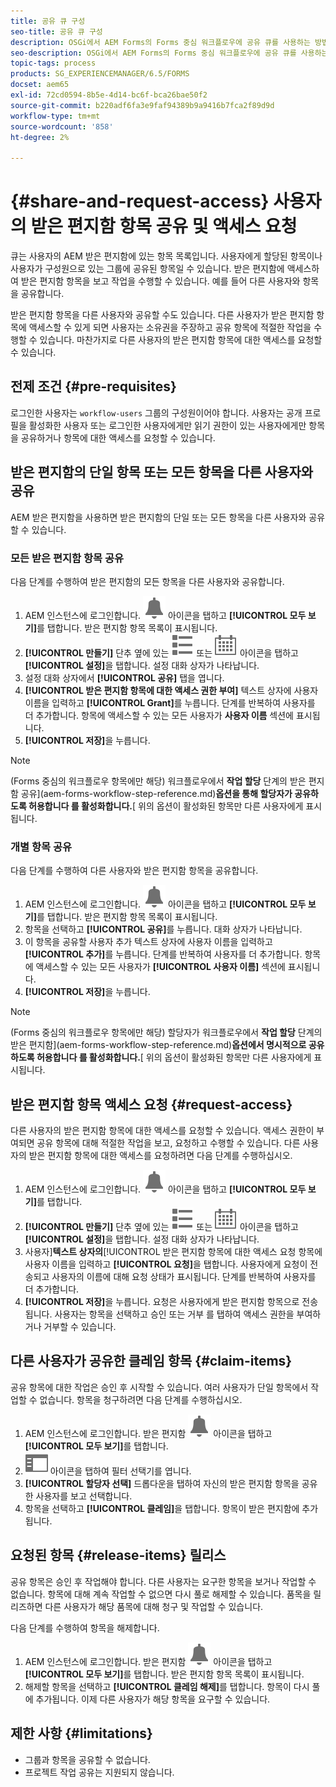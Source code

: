 ```yaml
---
title: 공유 큐 구성
seo-title: 공유 큐 구성
description: OSGi에서 AEM Forms의 Forms 중심 워크플로우에 공유 큐를 사용하는 방법을 알아봅니다.
seo-description: OSGi에서 AEM Forms의 Forms 중심 워크플로우에 공유 큐를 사용하는 방법을 알아봅니다.
topic-tags: process
products: SG_EXPERIENCEMANAGER/6.5/FORMS
docset: aem65
exl-id: 72cd0594-8b5e-4d14-bc6f-bca26bae50f2
source-git-commit: b220adf6fa3e9faf94389b9a9416b7fca2f89d9d
workflow-type: tm+mt
source-wordcount: '858'
ht-degree: 2%

---
```


# {#share-and-request-access} 사용자의 받은 편지함 항목 공유 및 액세스 요청

큐는 사용자의 AEM 받은 편지함에 있는 항목 목록입니다. 사용자에게 할당된 항목이나 사용자가 구성원으로 있는 그룹에 공유된 항목일 수 있습니다. 받은 편지함에 액세스하여 받은 편지함 항목을 보고 작업을 수행할 수 있습니다. 예를 들어 다른 사용자와 항목을 공유합니다.

받은 편지함 항목을 다른 사용자와 공유할 수도 있습니다. 다른 사용자가 받은 편지함 항목에 액세스할 수 있게 되면 사용자는 소유권을 주장하고 공유 항목에 적절한 작업을 수행할 수 있습니다. 마찬가지로 다른 사용자의 받은 편지함 항목에 대한 액세스를 요청할 수 있습니다.

## 전제 조건 {#pre-requisites}

로그인한 사용자는 `workflow-users` 그룹의 구성원이어야 합니다. 사용자는 공개 프로필을 활성화한 사용자 또는 로그인한 사용자에게만 읽기 권한이 있는 사용자에게만 항목을 공유하거나 항목에 대한 액세스를 요청할 수 있습니다.

## 받은 편지함의 단일 항목 또는 모든 항목을 다른 사용자와 공유

AEM 받은 편지함을 사용하면 받은 편지함의 단일 또는 모든 항목을 다른 사용자와 공유할 수 있습니다.

### 모든 받은 편지함 항목 공유

다음 단계를 수행하여 받은 편지함의 모든 항목을 다른 사용자와 공유합니다.

1. AEM 인스턴스에 로그인합니다. ![받은 편지함](assets/bell.svg) 아이콘을 탭하고 **[!UICONTROL 모두 보기]**&#x200B;를 탭합니다. 받은 편지함 항목 목록이 표시됩니다.
1. **[!UICONTROL 만들기]** 단추 옆에 있는 ![보기 선택기](assets/viewlist.svg) 또는 ![보기 선택기](assets/calendar.svg) 아이콘을 탭하고 **[!UICONTROL 설정]**&#x200B;을 탭합니다. 설정 대화 상자가 나타납니다.
1. 설정 대화 상자에서 **[!UICONTROL 공유]** 탭을 엽니다.
1. **[!UICONTROL 받은 편지함 항목에 대한 액세스 권한 부여]** 텍스트 상자에 사용자 이름을 입력하고 **[!UICONTROL Grant]**&#x200B;를 누릅니다. 단계를 반복하여 사용자를 더 추가합니다. 항목에 액세스할 수 있는 모든 사용자가 **사용자 이름** 섹션에 표시됩니다.
1. **[!UICONTROL 저장]**&#x200B;을 누릅니다.

>[!NOTE]
>
>(Forms 중심의 워크플로우 항목에만 해당) 워크플로우에서 **작업 할당** 단계의 받은 편지함 공유&#x200B;](aem-forms-workflow-step-reference.md)**옵션을 통해 할당자가 공유하도록 허용합니다 를 활성화합니다.**[ 위의 옵션이 활성화된 항목만 다른 사용자에게 표시됩니다.

### 개별 항목 공유

다음 단계를 수행하여 다른 사용자와 받은 편지함 항목을 공유합니다.

1. AEM 인스턴스에 로그인합니다. ![받은 편지함](assets/bell.svg) 아이콘을 탭하고 **[!UICONTROL 모두 보기]**&#x200B;를 탭합니다. 받은 편지함 항목 목록이 표시됩니다.
1. 항목을 선택하고 **[!UICONTROL 공유]**&#x200B;를 누릅니다. 대화 상자가 나타납니다.
1. 이 항목을 공유할 사용자 추가 텍스트 상자에 사용자 이름을 입력하고 **[!UICONTROL 추가]**&#x200B;를 누릅니다. 단계를 반복하여 사용자를 더 추가합니다. 항목에 액세스할 수 있는 모든 사용자가 **[!UICONTROL 사용자 이름]** 섹션에 표시됩니다.
1. **[!UICONTROL 저장]**&#x200B;을 누릅니다.


>[!NOTE]
>
>(Forms 중심의 워크플로우 항목에만 해당) 할당자가 워크플로우에서 **작업 할당** 단계의 받은 편지함&#x200B;](aem-forms-workflow-step-reference.md)**옵션에서 명시적으로 공유하도록 허용합니다 를 활성화합니다.**[ 위의 옵션이 활성화된 항목만 다른 사용자에게 표시됩니다.

## 받은 편지함 항목 액세스 요청 {#request-access}

다른 사용자의 받은 편지함 항목에 대한 액세스를 요청할 수 있습니다. 액세스 권한이 부여되면 공유 항목에 대해 적절한 작업을 보고, 요청하고 수행할 수 있습니다. 다른 사용자의 받은 편지함 항목에 대한 액세스를 요청하려면 다음 단계를 수행하십시오.

1. AEM 인스턴스에 로그인합니다. ![보기 선택기](assets/bell.svg) 아이콘을 탭하고 **[!UICONTROL 모두 보기]**&#x200B;를 탭합니다.
1. **[!UICONTROL 만들기]** 단추 옆에 있는 ![보기 선택기](assets/viewlist.svg) 또는 ![보기 선택기](assets/calendar.svg) 아이콘을 탭하고 **[!UICONTROL 설정]**&#x200B;을 탭합니다. 설정 대화 상자가 나타납니다.
1. 사용자&#x200B;]**텍스트 상자의**[!UICONTROL &#x200B;받은 편지함 항목에 대한 액세스 요청 항목에 사용자 이름을 입력하고 **[!UICONTROL 요청]**&#x200B;을 탭합니다. 사용자에게 요청이 전송되고 사용자의 이름에 대해 요청 상태가 표시됩니다. 단계를 반복하여 사용자를 더 추가합니다.
1. **[!UICONTROL 저장]**&#x200B;을 누릅니다. 요청은 사용자에게 받은 편지함 항목으로 전송됩니다. 사용자는 항목을 선택하고 승인 또는 거부 를 탭하여 액세스 권한을 부여하거나 거부할 수 있습니다.


## 다른 사용자가 공유한 클레임 항목 {#claim-items}

공유 항목에 대한 작업은 승인 후 시작할 수 있습니다. 여러 사용자가 단일 항목에서 작업할 수 없습니다. 항목을 청구하려면 다음 단계를 수행하십시오.

1. AEM 인스턴스에 로그인합니다. 받은 편지함 ![받은 편지함](assets/bell.svg) 아이콘을 탭하고 **[!UICONTROL 모두 보기]**&#x200B;를 탭합니다.
1. ![컨텐츠만](assets/railleft.svg) 아이콘을 탭하여 필터 선택기를 엽니다.
1. **[!UICONTROL 할당자 선택]** 드롭다운을 탭하여 자신의 받은 편지함 항목을 공유한 사용자를 보고 선택합니다.
1. 항목을 선택하고 **[!UICONTROL 클레임]**&#x200B;을 탭합니다. 항목이 받은 편지함에 추가됩니다.

## 요청된 항목 {#release-items} 릴리스

공유 항목은 승인 후 작업해야 합니다. 다른 사용자는 요구한 항목을 보거나 작업할 수 없습니다. 항목에 대해 계속 작업할 수 없으면 다시 풀로 해제할 수 있습니다.   품목을 릴리즈하면 다른 사용자가 해당 품목에 대해 청구 및 작업할 수 있습니다.

다음 단계를 수행하여 항목을 해제합니다.

1. AEM 인스턴스에 로그인합니다. 받은 편지함 ![받은 편지함](assets/bell.svg) 아이콘을 탭하고 **[!UICONTROL 모두 보기]**&#x200B;를 탭합니다. 받은 편지함 항목 목록이 표시됩니다.
1. 해제할 항목을 선택하고 **[!UICONTROL 클레임 해제]**&#x200B;를 탭합니다. 항목이 다시 풀에 추가됩니다. 이제 다른 사용자가 해당 항목을 요구할 수 있습니다.

## 제한 사항 {#limitations}

* 그룹과 항목을 공유할 수 없습니다.
* 프로젝트 작업 공유는 지원되지 않습니다.
